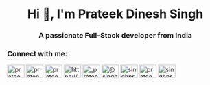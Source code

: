<h1 align="center">Hi 👋, I'm Prateek Dinesh Singh</h1>
<h3 align="center">A passionate Full-Stack developer from India</h3>



<h3 align="left">Connect with me:</h3>
<p align="left">
<a href="https://codepen.io/prateek883" target="blank"><img align="center" src="https://raw.githubusercontent.com/rahuldkjain/github-profile-readme-generator/master/src/images/icons/Social/codepen.svg" alt="prateek883" height="30" width="40" /></a>
<a href="https://dev.to/prateek883" target="blank"><img align="center" src="https://raw.githubusercontent.com/rahuldkjain/github-profile-readme-generator/master/src/images/icons/Social/devto.svg" alt="prateek883" height="30" width="40" /></a>
<a href="https://twitter.com/prateek85165206" target="blank"><img align="center" src="https://raw.githubusercontent.com/rahuldkjain/github-profile-readme-generator/master/src/images/icons/Social/twitter.svg" alt="prateek85165206" height="30" width="40" /></a>
<a href="https://linkedin.com/in/https://www.linkedin.com/in/prateek-singh-6ab984145/" target="blank"><img align="center" src="https://raw.githubusercontent.com/rahuldkjain/github-profile-readme-generator/master/src/images/icons/Social/linked-in-alt.svg" alt="https://www.linkedin.com/in/prateek-singh-6ab984145/" height="30" width="40" /></a>
<a href="https://instagram.com/_prateek_._singh_" target="blank"><img align="center" src="https://raw.githubusercontent.com/rahuldkjain/github-profile-readme-generator/master/src/images/icons/Social/instagram.svg" alt="_prateek_._singh_" height="30" width="40" /></a>
<a href="https://medium.com/@singhprateek089" target="blank"><img align="center" src="https://raw.githubusercontent.com/rahuldkjain/github-profile-readme-generator/master/src/images/icons/Social/medium.svg" alt="@singhprateek089" height="30" width="40" /></a>
<a href="https://www.hackerrank.com/singhprateek089" target="blank"><img align="center" src="https://raw.githubusercontent.com/rahuldkjain/github-profile-readme-generator/master/src/images/icons/Social/hackerrank.svg" alt="singhprateek089" height="30" width="40" /></a>
<a href="https://www.leetcode.com/prateek883" target="blank"><img align="center" src="https://raw.githubusercontent.com/rahuldkjain/github-profile-readme-generator/master/src/images/icons/Social/leet-code.svg" alt="prateek883" height="30" width="40" /></a>
<a href="https://auth.geeksforgeeks.org/user/singhprateek089" target="blank"><img align="center" src="https://raw.githubusercontent.com/rahuldkjain/github-profile-readme-generator/master/src/images/icons/Social/geeks-for-geeks.svg" alt="singhprateek089" height="30" width="40" /></a>
</p>


